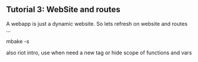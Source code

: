 ## Tutorial 3: WebSite and routes

A webapp is just a dynamic website. 
So lets refresh on website and routes ...

mbake -s

also riot intro, use when need a new tag or hide scope of functions and vars